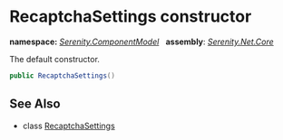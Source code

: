 # RecaptchaSettings constructor
**namespace:** *[Serenity.ComponentModel](../../README.md#serenity.componentmodel-namespace)*   **assembly**: *[Serenity.Net.Core](../../README.md)*

The default constructor.

```csharp
public RecaptchaSettings()
```

## See Also

* class [RecaptchaSettings](../RecaptchaSettings.md)